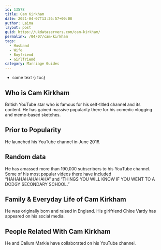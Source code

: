 ```yaml
---
id: 13578
title: Cam Kirkham
date: 2021-04-07T13:26:57+00:00
author: Laima
layout: post
guid: https://ukdataservers.com/cam-kirkham/
permalink: /04/07/cam-kirkham
tags:
  - Husband
  - Wife
  - Boyfriend
  - Girlfriend
category: Marriage Guides
---
```


* some text
{: toc}


## Who is Cam Kirkham
                  
                  
                  
British YouTube star who is famous for his self-titled channel and its content. He has gained massive popularity there for his comedic vlogging and meme-based sketches.  
                  
              
            
              
            
                
                
                
## Prior to Popularity
                  
                  
                  
He launched his YouTube channel in June 2016. 
                  
              
            
              
            
                
                
                
## Random data
                  
                  
                  
He has amassed more than 190,000 subscribers to his YouTube channel. Some of his most popular videos there have included &#8220;HAHAHAHAHAHAHA&#8221; and &#8220;THINGS YOU WILL KNOW IF YOU WENT TO A DODGY SECONDARY SCHOOL.&#8221;  
                  
              
            
              
            
                
                
                
## Family & Everyday Life of Cam Kirkham
                  
                  
                  
He was originally born and raised in England. His girlfriend Chloe Vardy has appeared on his social media.
                  
              
            
              
            
                
                
                
## People Related With Cam Kirkham
                  
                  
                  
He and Callum Markie have collaborated on his YouTube channel. 
                  
              
            
              
            
                
              
            
              
              
            
            
              
            
          
          
          